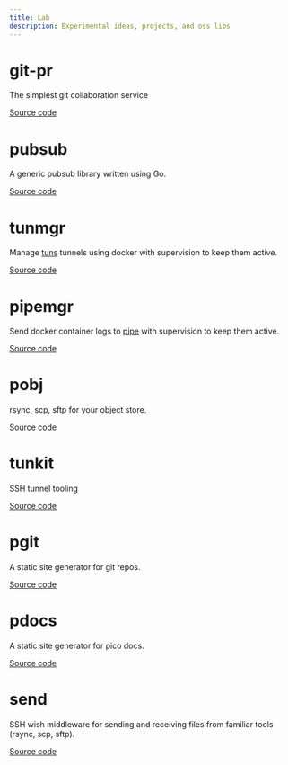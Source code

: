 ```yaml
---
title: Lab
description: Experimental ideas, projects, and oss libs
---
```


# git-pr

The simplest git collaboration service

[Source code](https://github.com/picosh/git-pr)

# pubsub

A generic pubsub library written using Go.

[Source code](https://github.com/picosh/pubsub)

# tunmgr

Manage [tuns](https://pico.sh/tuns) tunnels using docker with supervision to
keep them active.

[Source code](https://github.com/picosh/tunmgr)

# pipemgr

Send docker container logs to [pipe](/pipe) with supervision to keep them
active.

[Source code](https://github.com/picosh/pipemgr)

# pobj

rsync, scp, sftp for your object store.

[Source code](https://github.com/picosh/pobj)

# tunkit

SSH tunnel tooling

[Source code](https://github.com/picosh/tunkit)

# pgit

A static site generator for git repos.

[Source code](https://github.com/picosh/pgit)

# pdocs

A static site generator for pico docs.

[Source code](https://github.com/picosh/pdocs)

# send

SSH wish middleware for sending and receiving files from familiar tools (rsync,
scp, sftp).

[Source code](https://github.com/picosh/send)
